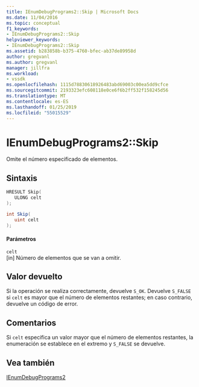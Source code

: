 ```yaml
---
title: IEnumDebugPrograms2::Skip | Microsoft Docs
ms.date: 11/04/2016
ms.topic: conceptual
f1_keywords:
- IEnumDebugPrograms2::Skip
helpviewer_keywords:
- IEnumDebugPrograms2::Skip
ms.assetid: b283858b-b375-4760-bfec-ab37de89958d
author: gregvanl
ms.author: gregvanl
manager: jillfra
ms.workload:
- vssdk
ms.openlocfilehash: 1115d78830618926483abd69003c00ea5dd9cfce
ms.sourcegitcommit: 2193323efc608118e0ce6f6b2ff532f158245d56
ms.translationtype: MT
ms.contentlocale: es-ES
ms.lasthandoff: 01/25/2019
ms.locfileid: "55015529"
---
```

# <a name="ienumdebugprograms2skip"></a>IEnumDebugPrograms2::Skip
Omite el número especificado de elementos.  
  
## <a name="syntax"></a>Sintaxis  
  
```cpp  
HRESULT Skip(  
   ULONG celt  
);  
```  
  
```csharp  
int Skip(  
   uint celt  
);  
```  
  
#### <a name="parameters"></a>Parámetros  
 `celt`  
 [in] Número de elementos que se van a omitir.  
  
## <a name="return-value"></a>Valor devuelto  
 Si la operación se realiza correctamente, devuelve `S_OK`. Devuelve `S_FALSE` si `celt` es mayor que el número de elementos restantes; en caso contrario, devuelve un código de error.  
  
## <a name="remarks"></a>Comentarios  
 Si `celt` especifica un valor mayor que el número de elementos restantes, la enumeración se establece en el extremo y `S_FALSE` se devuelve.  
  
## <a name="see-also"></a>Vea también  
 [IEnumDebugPrograms2](../../../extensibility/debugger/reference/ienumdebugprograms2.md)
